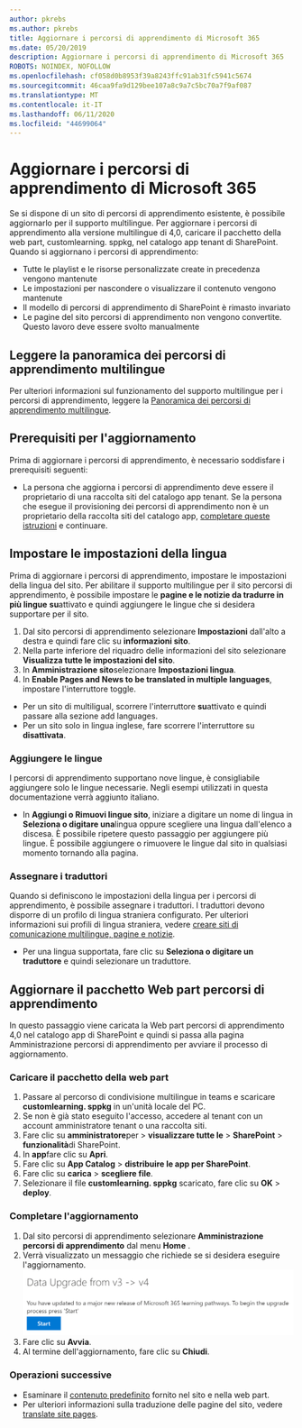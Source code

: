 ```yaml
---
author: pkrebs
ms.author: pkrebs
title: Aggiornare i percorsi di apprendimento di Microsoft 365
ms.date: 05/20/2019
description: Aggiornare i percorsi di apprendimento di Microsoft 365
ROBOTS: NOINDEX, NOFOLLOW
ms.openlocfilehash: cf058d0b8953f39a8243ffc91ab31fc5941c5674
ms.sourcegitcommit: 46caa9fa9d129bee107a8c9a7c5bc70a7f9af087
ms.translationtype: MT
ms.contentlocale: it-IT
ms.lasthandoff: 06/11/2020
ms.locfileid: "44699064"
---
```

# <a name="update-microsoft-365-learning-pathways"></a>Aggiornare i percorsi di apprendimento di Microsoft 365
Se si dispone di un sito di percorsi di apprendimento esistente, è possibile aggiornarlo per il supporto multilingue. Per aggiornare i percorsi di apprendimento alla versione multilingue di 4,0, caricare il pacchetto della web part, customlearning. sppkg, nel catalogo app tenant di SharePoint. Quando si aggiornano i percorsi di apprendimento:  

- Tutte le playlist e le risorse personalizzate create in precedenza vengono mantenute
- Le impostazioni per nascondere o visualizzare il contenuto vengono mantenute
- Il modello di percorsi di apprendimento di SharePoint è rimasto invariato
- Le pagine del sito percorsi di apprendimento non vengono convertite. Questo lavoro deve essere svolto manualmente

## <a name="read-the-learning-pathways-multilingual-overview"></a>Leggere la panoramica dei percorsi di apprendimento multilingue
Per ulteriori informazioni sul funzionamento del supporto multilingue per i percorsi di apprendimento, leggere la [Panoramica dei percorsi di apprendimento multilingue](custom_overview_ml.md). 

## <a name="prerequisites-to-update"></a>Prerequisiti per l'aggiornamento
Prima di aggiornare i percorsi di apprendimento, è necessario soddisfare i prerequisiti seguenti:
- La persona che aggiorna i percorsi di apprendimento deve essere il proprietario di una raccolta siti del catalogo app tenant. Se la persona che esegue il provisioning dei percorsi di apprendimento non è un proprietario della raccolta siti del catalogo app, [completare queste istruzioni](addappadmin.md) e continuare. 

## <a name="set-language-settings"></a>Impostare le impostazioni della lingua 
Prima di aggiornare i percorsi di apprendimento, impostare le impostazioni della lingua del sito. Per abilitare il supporto multilingue per il sito percorsi di apprendimento, è possibile impostare le **pagine e le notizie da tradurre in più lingue** **su**attivato e quindi aggiungere le lingue che si desidera supportare per il sito.
1.  Dal sito percorsi di apprendimento selezionare **Impostazioni** dall'alto a destra e quindi fare clic su **informazioni sito**.
2.  Nella parte inferiore del riquadro delle informazioni del sito selezionare **Visualizza tutte le impostazioni del sito**.
3.  In **Amministrazione sito**selezionare **Impostazioni lingua**.
4.  In **Enable Pages and News to be translated in multiple languages**, impostare l'interruttore toggle. 
- Per un sito di multiligual, scorrere l'interruttore **su**attivato e quindi passare alla sezione add languages. 
- Per un sito solo in lingua inglese, fare scorrere l'interruttore su **disattivata**.

### <a name="add-languages"></a>Aggiungere le lingue
I percorsi di apprendimento supportano nove lingue, è consigliabile aggiungere solo le lingue necessarie. Negli esempi utilizzati in questa documentazione verrà aggiunto italiano. 
- In **Aggiungi o Rimuovi lingue sito**, iniziare a digitare un nome di lingua in **Seleziona o digitare una**lingua oppure scegliere una lingua dall'elenco a discesa. È possibile ripetere questo passaggio per aggiungere più lingue. È possibile aggiungere o rimuovere le lingue dal sito in qualsiasi momento tornando alla pagina.
 
### <a name="assign-translators"></a>Assegnare i traduttori
Quando si definiscono le impostazioni della lingua per i percorsi di apprendimento, è possibile assegnare i traduttori. I traduttori devono disporre di un profilo di lingua straniera configurato. Per ulteriori informazioni sui profili di lingua straniera, vedere [creare siti di comunicazione multilingue, pagine e notizie](https://support.office.com/en-us/article/2bb7d610-5453-41c6-a0e8-6f40b3ed750c).  
- Per una lingua supportata, fare clic su **Seleziona o digitare un traduttore** e quindi selezionare un traduttore. 

## <a name="update-the-learning-pathways-web-part-package"></a>Aggiornare il pacchetto Web part percorsi di apprendimento
In questo passaggio viene caricata la Web part percorsi di apprendimento 4,0 nel catalogo app di SharePoint e quindi si passa alla pagina Amministrazione percorsi di apprendimento per avviare il processo di aggiornamento.

### <a name="upload-the-web-part-package"></a>Caricare il pacchetto della web part
1.  Passare al percorso di condivisione multilingue in teams e scaricare **customlearning. sppkg** in un'unità locale del PC. 
2.  Se non è già stato eseguito l'accesso, accedere al tenant con un account amministratore tenant o una raccolta siti. 
3.  Fare clic su **amministratore**per  >  **visualizzare tutte le**  >  **SharePoint**  >  **funzionalità**di SharePoint. 
4.  In **app**fare clic su **Apri**. 
5.  Fare clic su **App Catalog**  >  **distribuire le app per SharePoint**. 
6.  Fare clic su **carica**  >  **scegliere file**. 
7.  Selezionare il file **customlearning. sppkg** scaricato, fare clic su **OK**  >  **deploy**. 

### <a name="complete-the-update"></a>Completare l'aggiornamento
1.  Dal sito percorsi di apprendimento selezionare **Amministrazione percorsi di apprendimento** dal menu **Home** . 
2.  Verrà visualizzato un messaggio che richiede se si desidera eseguire l'aggiornamento. 
![custom_update_adminprompt_ml.png](media/custom_update_adminprompt_ml.png)
3.  Fare clic su **Avvia**. 
4. Al termine dell'aggiornamento, fare clic su **Chiudi**. 

### <a name="next-steps"></a>Operazioni successive
- Esaminare il [contenuto predefinito](custom_exploresite.md) fornito nel sito e nella web part.
- Per ulteriori informazioni sulla traduzione delle pagine del sito, vedere [translate site pages](custom_translate_page_ml.md). 


